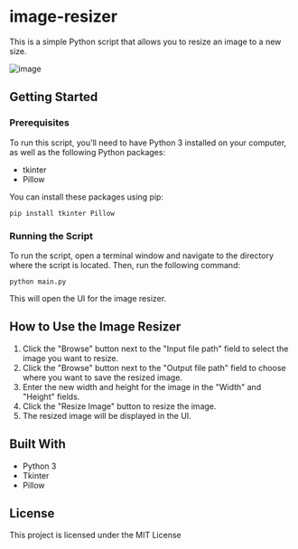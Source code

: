 # image-resizer

This is a simple Python script that allows you to resize an image to a new size.

![image](https://user-images.githubusercontent.com/62465404/219957424-7dd61deb-c233-45fb-ac71-9af500e55ea3.png)

## Getting Started

### Prerequisites

To run this script, you'll need to have Python 3 installed on your computer, as well as the following Python packages:

- tkinter
- Pillow

You can install these packages using pip:
```
pip install tkinter Pillow
```

### Running the Script

To run the script, open a terminal window and navigate to the directory where the script is located. Then, run the following command:
```
python main.py
```

This will open the UI for the image resizer.

## How to Use the Image Resizer

1. Click the "Browse" button next to the "Input file path" field to select the image you want to resize.
2. Click the "Browse" button next to the "Output file path" field to choose where you want to save the resized image.
3. Enter the new width and height for the image in the "Width" and "Height" fields.
4. Click the "Resize Image" button to resize the image.
5. The resized image will be displayed in the UI.

## Built With

- Python 3
- Tkinter
- Pillow

## License

This project is licensed under the MIT License
